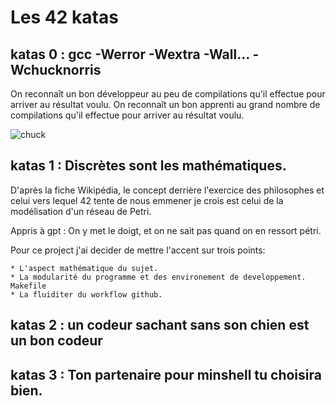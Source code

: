 # Les 42 katas

## katas 0 : gcc -Werror -Wextra -Wall... -Wchucknorris

On reconnaît un bon développeur au peu de compilations qu'il effectue pour arriver au résultat voulu. 
On reconnaît un bon apprenti au grand nombre de compilations qu'il effectue pour arriver au résultat voulu.

![chuck](chuck.jpg)

## katas 1 : Discrètes sont les mathématiques.

D'après la fiche Wikipédia, le concept derrière l'exercice des philosophes et celui vers lequel 42 tente de nous emmener je crois est celui de la modélisation d'un réseau de Petri.

Appris à gpt : On y met le doigt, et on ne sait pas quand on en ressort pétri.

Pour ce project j'ai decider de mettre l'accent sur trois points:
    
    * L'aspect mathématique du sujet.
    * La modularité du programme et des environement de developpement. Makefile
    * La fluiditer du workflow github.

## katas 2 : un codeur sachant sans son chien est un bon codeur

## katas 3 : Ton partenaire pour minshell tu choisira bien.



